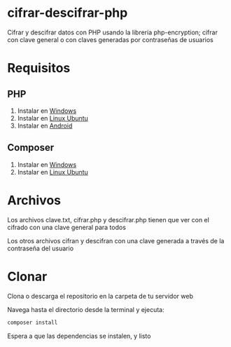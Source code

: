 
# cifrar-descifrar-php

Cifrar y descifrar datos con PHP usando la librería php-encryption; cifrar con clave general o con claves generadas por contraseñas de usuarios

# Requisitos
## PHP
1. Instalar en [Windows](https://parzibyte.me/blog/2017/12/11/configurar-instalar-php-7-apache-server-mysql-windows/)
2. Instalar en [Linux Ubuntu](https://parzibyte.me/blog/2019/05/08/instalar-lamp-phpmyadmin-ubuntu/)
3. Instalar en [Android](https://parzibyte.me/blog/2018/11/14/configurar-instalar-apache-php-7-android-termux/)

## Composer
 1. Instalar en [Windows](https://parzibyte.me/blog/2017/12/24/configurar-descargar-instalar-composer-gestor-dependencias/)
2. Instalar en [Linux Ubuntu](https://parzibyte.me/blog/2019/07/01/instalar-composer-linux-ubuntu/)

# Archivos
Los archivos clave.txt, cifrar.php y descifrar.php tienen que ver con el cifrado con una clave general para todos

Los otros archivos cifran y descifran con una clave generada a través de la contraseña del usuario
# Clonar
Clona o descarga el repositorio en la carpeta de tu servidor web

Navega hasta el directorio desde la terminal y ejecuta:

```bash
composer install
```

Espera a que las dependencias se instalen, y listo